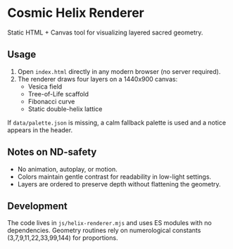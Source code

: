 # Cosmic Helix Renderer

Static HTML + Canvas tool for visualizing layered sacred geometry.

## Usage
1. Open `index.html` directly in any modern browser (no server required).
2. The renderer draws four layers on a 1440x900 canvas:
   - Vesica field
   - Tree-of-Life scaffold
   - Fibonacci curve
   - Static double-helix lattice

If `data/palette.json` is missing, a calm fallback palette is used and a notice appears in the header.

## Notes on ND-safety
- No animation, autoplay, or motion.
- Colors maintain gentle contrast for readability in low-light settings.
- Layers are ordered to preserve depth without flattening the geometry.

## Development
The code lives in `js/helix-renderer.mjs` and uses ES modules with no dependencies. Geometry routines rely on numerological constants (3,7,9,11,22,33,99,144) for proportions.
